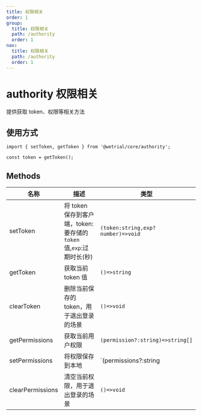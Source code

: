 ```yaml
---
title: 权限相关
order: 1
group:
  title: 权限相关
  path: /authority
  order: 1
nav:
  title: 权限相关
  path: /authority
  order: 1
---
```


# authority 权限相关

提供获取 token、权限等相关方法

## 使用方式

```tsx |pure
import { setToken, getToken } from '@wetrial/core/authority';

const token = getToken();
```

## Methods

| 名称 | 描述 | 类型 |
| --- | --- | --- |
| setToken | 将 token 保存到客户端，token: 要存储的 `token` 值,`exp`:过期时长(秒) | `(token:string,exp?number)=>void` |
| getToken | 获取当前 token 值 | `()=>string` |
| clearToken | 删除当前保存的 token，用于退出登录的场景 | `()=>void` |
| getPermissions | 获取当前用户权限 | `(permission?:string)=>string[]` |
| setPermissions | 将权限保存到本地 | `(permissions?:string|string[])=>void` |
| clearPermissions | 清空当前权限，用于退出登录的场景 | `()=>void` |
